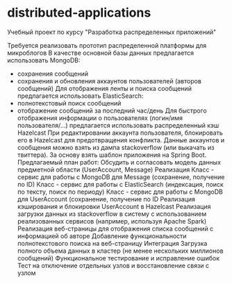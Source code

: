 # distributed-applications
Учебный проект по курсу "Разработка распределенных приложений"

Требуется реализовать прототип распределенной платформы для микроблогов
В качестве основной базы данных предлагается использовать MongoDB:
- сохранения сообщений
- сохранения и обновления аккаунтов пользователей (авторов сообщений)
Для отображения ленты и поиска сообщений предлагается использовать ElasticSearch:
- полнотекстовый поиск сообщений
- отображение сообщений за последний час/день
Для быстрого отображения информации о пользователях (логин/имя пользователя/...) предлагается использовать распределенный кэш Hazelcast
При редактировании аккаунта пользователя, блокировать его в Hazelcast для предотвращения конфликта.
Данные аккаунтов и сообщения можно взять из дампа stackoverflow (или выкачать из твиттера).
За основу взять шаблон приложения на Spring Boot.
Предлагаемый план работ:
Обсудить и согласовать модель данных предметной области (UserAccount, Message)
Реализация
Класс - сервис для работы с MongoDB для Message (сохранение, получение по ID)
Класс - сервис для работы с ElasticSearch (индексация, поиск по тексту, поиск по периоду)
Класс - сервис для работы с MongoDB для UserAccount (сохранение, получение по ID
Реализация кэширования и блокировки UserAccount в Hazelcast
Реализация загрузки данных из stackoverflow в систему с использованием реализованных сервисов (например, используя Apache Spark)
Реализация веб-страницы для отображения списка сообщений с информацией об авторе
Добавление функциональности полнотекстового поиска на веб-страницу
Интеграция
Загрузка полного объема данных в кластер (не менее нескольких миллионов сообщений)
Функциональное тестирование и исправление ошибок
Тест на отключение отдельных узлов и восстановление связи с узлом
